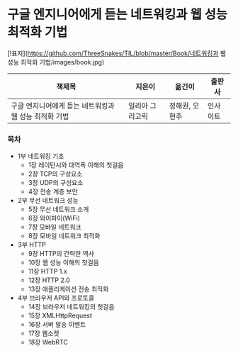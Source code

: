 # 구글 엔지니어에게 듣는 네트워킹과 웹 성능 최적화 기법

[!표지](https://github.com/ThreeSnakes/TIL/blob/master/Book/네트워킹과 췝 성능 최적화 기법/images/book.jpg)

|책제목|지은이|옮긴이|출판사|
|-----|-----|-----|-----|
|구글 엔지니어에게 듣는 네트워킹과 웹 성능 최적화 기법|일리아 그리고릭|정해권, 오현주|인사이트|

### 목차
- 1부 네트워킹 기초
    - 1장 레이턴시와 대역폭 이해의 첫걸음
    - 2장 TCP의 구성요소
    - 3장 UDP의 구성요소
    - 4장 전송 계층 보안
- 2부 무선 네트워크 성능
    - 5장 무선 네트워크 소개
    - 6장 와이파이(WiFi)
    - 7장 모바일 네트워크
    - 8장 모바일 네트워크 최적화
- 3부 HTTP
    - 9장 HTTP의 간략한 역사
    - 10장 웹 성능 이해의 첫걸음
    - 11장 HTTP 1.x
    - 12장 HTTP 2.0
    - 13장 애플리케이션 전송 최적화
- 4부 브라우저 API와 프로토콜
    - 14장 브라우저 네트워킹의 첫걸음
    - 15장 XMLHttpRequest
    - 16장 서버 발송 이벤트
    - 17장 웹소켓
    - 18장 WebRTC